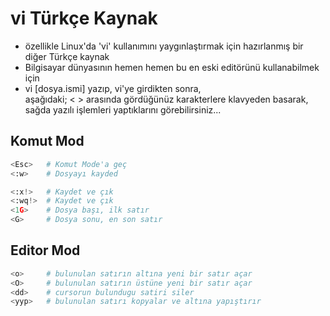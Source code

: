# vi Türkçe Kaynak
* özellikle Linux'da 'vi' kullanımını yaygınlaştırmak için hazırlanmış bir diğer Türkçe kaynak
* Bilgisayar dünyasının hemen hemen bu en eski editörünü kullanabilmek için
* vi [dosya.ismi] yazıp, vi'ye girdikten sonra, 
  <br>aşağıdaki;
  <  > arasında gördüğünüz karakterlere klavyeden basarak, sağda yazılı işlemleri yaptıklarını görebilirsiniz...

Komut Mod
---------
```python
<Esc>   # Komut Mode'a geç
<:w>    # Dosyayı kayded

<:x!>   # Kaydet ve çık
<:wq!>  # Kaydet ve çık 
<1G>    # Dosya başı, ilk satır
<G>     # Dosya sonu, en son satır
```

Editor Mod
----------
```python
<o>     # bulunulan satırın altına yeni bir satır açar
<O>     # bulunulan satırın üstüne yeni bir satır açar
<dd>    # cursorun bulundugu satiri siler
<yyp>   # bulunulan satırı kopyalar ve altına yapıştırır
```

